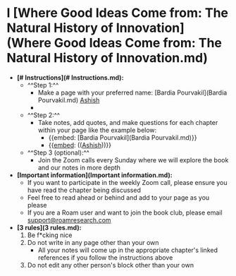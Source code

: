 
# I [Where Good Ideas Come from: The Natural History of Innovation](Where Good Ideas Come from: The Natural History of Innovation.md)
- **[# Instructions](# Instructions.md):**
    - ^^Step 1:^^
        - Make a page with your preferred name: [Bardia Pourvakil](Bardia Pourvakil.md) [Ashish](Ashish.md)
        - 
    - ^^Step 2:^^
        -  Take notes, add quotes, and make questions for each chapter within your page like the example below:
            - {{embed: [Bardia Pourvakil](Bardia Pourvakil.md)}}
            - {{[embed](embed.md): (([Ashish](Ashish.md)))}}
    - ^^Step 3 (optional):^^
        - Join the Zoom calls every Sunday where we will explore the book and our notes in more depth
- **[Important information](Important information.md):**
    - If you want to participate in the weekly Zoom call, please ensure you have read the chapter being discussed
    - Feel free to read ahead or behind and add to your page as you please
    - If you are a Roam user and want to join the book club, please email support@roamresearch.com
- **[3 rules](3 rules.md):**
    1. Be f*cking nice
    2. Do not write in any page other than your own
        - All your notes will come up in the appropriate chapter's linked references if you follow the instructions above
    3. Do not edit any other person's block other than your own
